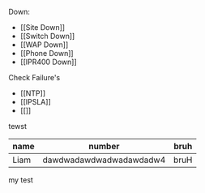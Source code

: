 Down: 
- [[Site Down]]
- [[Switch Down]]
- [[WAP Down]]
- [[Phone Down]]
- [[IPR400 Down]]

Check Failure's
- [[NTP]]
- [[IPSLA]]
- [[]]


tewst

| name | number                  | bruh |
|------|-------------------------|------|
| Liam | dawdwadawdwadwadawdadw4 | bruH |

my test